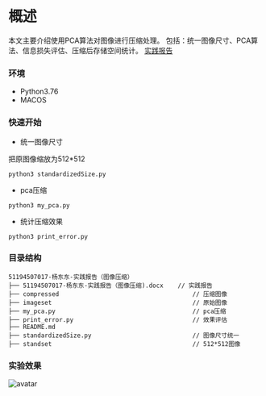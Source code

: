 # 概述

本文主要介绍使用PCA算法对图像进行压缩处理。
包括：统一图像尺寸、PCA算法、信息损失评估、压缩后存储空间统计。
[实践报告](https://test-34.su.bcebos.com/report.pdf)

### 环境

- Python3.76
- MACOS

### 快速开始

- 统一图像尺寸

把原图像缩放为512*512

```shell
python3 standardizedSize.py
```
- pca压缩

```shell
python3 my_pca.py
```

- 统计压缩效果

```
python3 print_error.py
```

### 目录结构
```text
51194507017-杨东东-实践报告（图像压缩）
├── 51194507017-杨东东-实践报告（图像压缩).docx    // 实践报告
├── compressed                                     // 压缩图像
├── imageset                                       // 原始图像
├── my_pca.py                                      // pca压缩
├── print_error.py                                 // 效果评估
├── README.md
├── standardizedSize.py                            // 图像尺寸统一
├── standset                                       // 512*512图像
```

### 实验效果

![avatar](https://test-34.su.bcebos.com/pca.jpg)

